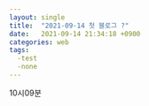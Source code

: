 ```yaml
---
layout: single
title:  "2021-09-14 첫 블로그 ?"
date:   2021-09-14 21:34:18 +0900
categories: web
tags:
  -test
  -none
---
```




10시09분

